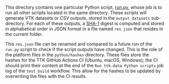 This directory contains one particular Python script,
[run.py](./run.py), whose job is to run all other scripts located in
the same directory. These scripts will generate VTK datasets or CSV
outputs, stored in the `output_datasets` sub-directory. For each of
these outputs, a [SHA-1](https://en.wikipedia.org/wiki/SHA-1) digest
is computed and stored in alphabetical order in JSON format in a file
named `res.json` that resides in the current folder.

This `res.json` file can be renamed and compared to a future run of
the `run.py` script to check if the script outputs have changed. This
is the role of the platform files in the `python/hashes`
directory. These files store the hashes for the TTK GitHub Actions CI
(Ubuntu, macOS, Windows); the CI should print their content at the end
of the `Run ttk-data Python scripts` job log of the `test_build`
workflow. This allow for the hashes to be updated by overwriting the
files with the CI results.
